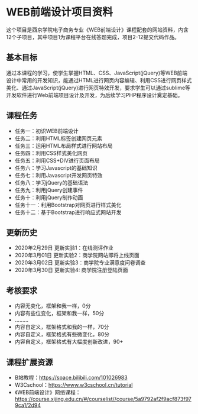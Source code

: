 # WEB前端设计项目资料

这个项目是西京学院电子商务专业《WEB前端设计》课程配套的网站资料，内含12个子项目，其中项目1为课程平台在线答题完成，项目2-12提交代码作品。

## 基本目标

通过本课程的学习，使学生掌握HTML、CSS、JavaScript(jQuery)等WEB前端设计中常用的开发知识，能通过HTML进行网页内容编辑、利用CSS进行网页样式美化、通过JavaScript(jQuery)进行网页特效开发，要求学生可以通过sublime等开发软件进行Web前端项目设计及开发，为后续学习PHP程序设计奠定基础。

## 课程任务

- 任务一：初识WEB前端设计
- 任务二：利用HTML标签创建网页元素
- 任务三：运用HTML布局样式进行网站布局
- 任务四：利用CSS样式美化网页
- 任务五：利用CSS+DIV进行页面布局
- 任务六：学习Javascript的基础知识
- 任务七：利用Javascript开发网页特效
- 任务八：学习jQuery的基础语法
- 任务九：利用jQuery创建事件  
- 任务十：利用jQuery制作动画
- 任务十一：利用Bootstrap对网页进行样式美化
- 任务十二：基于Bootstrap进行响应式网站开发

## 更新历史

- 2020年2月29日 更新实验1：在线测评作业
- 2020年3月01日 更新实验2：商学院网站即将上线页面
- 2020年3月02日 更新实验3：商学院专业满意度问卷调查
- 2020年3月30日 更新实验4: 商学院注册登陆页面

## 考核要求

- 内容无变化，框架和我一样，0分
- 内容有些位变化，框架和我一样，50分
- .........
- 内容自定义，框架格式和我的一样，70分
- 内容自定义，框架格式有些微变化，80分
- 内容自定义，框架格式有大幅度创新改进，90+


## 课程扩展资源

- B站教程：<https://space.bilibili.com/101026983>
- W3Cschool：<https://www.w3cschool.cn/tutorial>
- 《WEB前端设计》网络课程：<https://course.xijing.edu.cn/#/courselist//course/5a9792af2f9acf873f979ca1/2d94>
